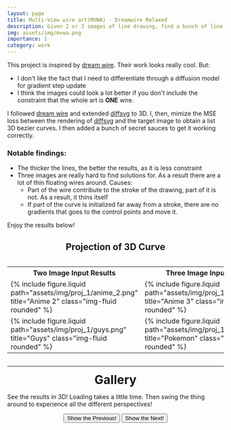 ```yaml
---
layout: page
title: Multi-View wire art(MVWA) - Dreamwire Relaxed
description: Given 2 or 3 images of line drawing, find a bunch of line in 3D such that when look at a certain direction will see the given image
img: assets/img/mvwa.png
importance: 1
category: work
---
```


This project is inspired by [dream wire](https://dreamwireart.github.io/). Their work looks really cool. But:
- I don't like the fact that I need to differentiate through a diffusion model for gradient step update
- I think the images could look a lot better if you don't include the constraint that the whole art is **ONE** wire.

I followed [dream wire](https://dreamwireart.github.io/) and extended [diffsvg](https://github.com/BachiLi/diffvg) to 3D. I, then, mimize the MSE loss between the rendering of [diffsvg](https://github.com/BachiLi/diffvg) and the target image to obtain a list 3D bezier curves. I then added a bunch of secret sauces to get it working correctly.

### Notable findings:
- The thicker the lines, the better the results, as it is less constraint
- Three images are really hard to find solutions for. As a result there are a lot of thin floating wires around. Causes:
    - Part of the wire contribute to the stroke of the drawing, part of it is not. As a result, it thins itself
    - If part of the curve is initialized far away from a stroke, there are no gradients that goes to the control points and move it.

Enjoy the results below!

<h2 style="text-align: center;">Projection of 3D Curve</h2>

<div style="display: flex; justify-content: center;">
  <table>
    <tr>
        <th style="text-align: center;">Two Image Input Results</th>
        <th style="text-align: center;">Three Image Input Results</th>
    </tr>
    <tr>
      <td>{% include figure.liquid path="assets/img/proj_1/anime_2.png" title="Anime 2" class="img-fluid rounded" %}</td>
      <td>{% include figure.liquid path="assets/img/proj_1/anime_3.png" title="Anime 3" class="img-fluid rounded" %}</td>
    </tr>
    <tr>
      <td>{% include figure.liquid path="assets/img/proj_1/guys.png" title="Guys" class="img-fluid rounded" %}</td>
      <td>{% include figure.liquid path="assets/img/proj_1/pokemon.png" title="Pokemon" class="img-fluid rounded" %}</td>
    </tr>
  </table>
</div>


<hr>
<div class="section" id="gallery">
  <div class="title" style="text-align: center; font-weight: bold; font-size: 2em;">Gallery</div>
  <p class="rp">
    See the results in 3D! Loading takes a little time. Then swing the thing around to experience all the different perspectives!
  </p>

  <!-- Buttons -->
  <div style="text-align: center;">
    <button id="prevButton" class="loadMoreButton">Show the Previous!</button>
    <button id="nextButton" class="loadMoreButton">Show the Next!</button>
  </div>

  <!-- Container for currently visible group -->
  <div id="contentContainer" style="margin-top: 1rem;"></div>
</div>

<script>
  // Array of "groups" to show, one at a time.
  // Replace 'label' and 'iframeSrc' with your real data/files.
  const groups = [
    {
      label: "2D Result 1",
      iframeSrc: "/assets/html/proj_1/anime_2.html"
    },
    {
      label: "2D Result 2",
      iframeSrc: "/assets/html/proj_1/guys.html"
    },
    {
      label: "3D result 1",
      iframeSrc: "/assets/html/proj_1/anime_3.html"
    },
    {
      label: "3D result 2",
      iframeSrc: "/assets/html/proj_1/pokemon.html"
    }
  ];

  // Keep track of which group is displayed
  let currentIndex = 0;

  // Grab DOM elements for convenience
  const prevButton = document.getElementById("prevButton");
  const nextButton = document.getElementById("nextButton");
  const contentContainer = document.getElementById("contentContainer");

  // Renders the currently selected group into the page
  function renderGroup() {
    const { label, iframeSrc } = groups[currentIndex] || {};
    
    // Replace content with the new group
    contentContainer.innerHTML = `
      <div class="group">
        <p class="box_tt" style="text-align: center; font-size: 1.5em;">${label}</p>
        <iframe 
          src="${iframeSrc}" 
          width="100%" 
          height="800px" 
          frameborder="0">
        </iframe>
        <hr>
      </div>
    `;
    
    // Update button states
    updateButtons();
  }

  // Enable/disable buttons if we're at the ends
  function updateButtons() {
    prevButton.disabled = (currentIndex <= 0);
    nextButton.disabled = (currentIndex >= groups.length - 1);
  }

  // Click handlers
  nextButton.addEventListener("click", () => {
    if (currentIndex < groups.length - 1) {
      currentIndex++;
      renderGroup();
    }
  });

  prevButton.addEventListener("click", () => {
    if (currentIndex > 0) {
      currentIndex--;
      renderGroup();
    }
  });

  // Render the initial group on page load
  renderGroup();
</script>